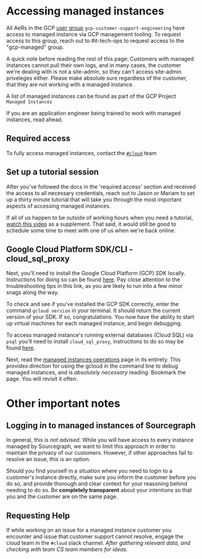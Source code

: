 # Accessing managed instances

All AeRs in the GCP [user group](https://groups.google.com/u/1/a/sourcegraph.com/g/gcp-customer-support-engineering/members) `gcp-customer-support-engineering` have access to managed instance via GCP management tooling. To request access to this group, reach out to #it-tech-ops to request access to the "gcp-managed" group.

A quick note before reading the rest of this page: Customers with managed instances cannot pull their own logs, and in many cases, the customer we're dealing with is not a site-admin, so they can't access site-admin priveleges either. Please make absolute sure regardless of the customer, that they are not working with a managed instance.

A list of managed instances can be found as part of the GCP Project `Managed Instances`

If you are an application engineer being trained to work with managed instances, read ahead.

## Required access

To fully access managed instances, contact the [`#cloud`](https://sourcegraph.slack.com/archives/C03JR7S7KRP) team

## Set up a tutorial session

After you've followed the docs in the 'required access' section and received the access to all necessary credentials, reach out to Jason or Mariam to set up a thirty minute tutorial that will take you through the most important aspects of accessing managed instances.

If all of us happen to be outside of working hours when you need a tutorial, [watch this video](https://drive.google.com/file/d/1JdC-OEfng-X0tBKYjsrFn0XNHTbhE2pB/view?usp=sharing) as a supplement. That said, it would still be good to schedule some time to meet with one of us when we're back online.

## Google Cloud Platform SDK/CLI - cloud_sql_proxy

Next, you'll need to install the Google Cloud Platform (GCP) SDK locally. Instructions for doing so can be found [here](https://cloud.google.com/sdk/docs/install). Pay close attention to the troubleshooting tips in this link, as you are likely to run into a few minor snags along the way.

To check and see if you've installed the GCP SDK correctly, enter the command `gcloud version` in your terminal. It should return the current version of your SDK. If so, congratulations. You now have the ability to start up virtual machines for each managed instance, and begin debugging.

To access managed instance's running external databases (Cloud SQL) via `psql` you'll need to install `cloud_sql_proxy`, instructions to do so may be found [here](https://cloud.google.com/sql/docs/postgres/connect-instance-auth-proxy#macos-64-bit).

Next, read the [managed instances operations](../../../cloud/technical-docs/operations.md) page in its entirety. This provides direction for using the gcloud in the command line to debug managed instances, and is _absolutely necessary_ reading. Bookmark the page. You will revisit it often.

# Other important notes

## Logging in to managed instances of Sourcegraph

In general, this is _not advised_. While you will have access to every instance managed by Sourcegraph, we want to limit this approach in order to maintain the privacy of our customers. However, if other approaches fail to resolve an issue, this is an option.

Should you find yourself in a situation where you need to login to a customer's instance directly, make sure you inform the customer before you do so, and provide thorough and clear context for your reasoning behind needing to do so. Be **completely transparent** about your intentions so that you and the customer are on the same page.

## Requesting Help

If while working on an issue for a managed instance customer you encounter and issue that customer support cannot resolve, engage the cloud team in the `#cloud` slack channel. _After gathering relevant data, and checking with team CS team members for ideas._
